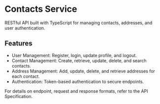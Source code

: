 # Contacts Service

RESTful API built with TypeScript for managing contacts, addresses, and user authentication.

## Features

- User Management: Register, login, update profile, and logout.
- Contact Management: Create, retrieve, update, delete, and search contacts.
- Address Management: Add, update, delete, and retrieve addresses for each contact.
- Authentication: Token-based authentication to secure endpoints.

For details on endpoint, request and response formats, refer to the API Specification.

